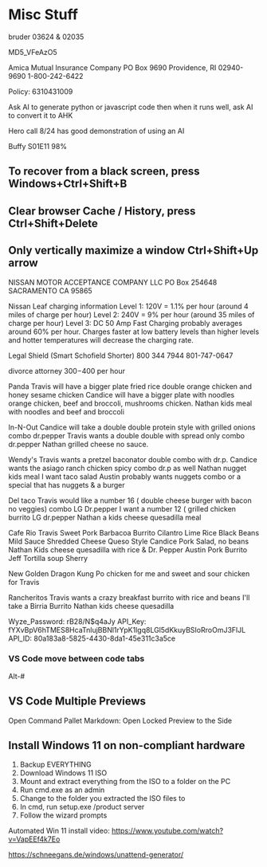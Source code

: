 # Misc Stuff









bruder 03624 & 02035

MD5_VFeAzO5

Amica Mutual Insurance Company
PO Box 9690
Providence, RI 02940-9690
1-800-242-6422

Policy: 6310431009



Ask AI to generate python or javascript code then when it runs well, ask AI to convert it to AHK

Hero call 8/24 has good demonstration of using an AI



Buffy S01E11 98%


## To recover from a black screen, press Windows+Ctrl+Shift+B

## Clear browser Cache / History, press Ctrl+Shift+Delete

## Only vertically maximize a window Ctrl+Shift+Up arrow



NISSAN MOTOR ACCEPTANCE COMPANY LLC
PO Box 254648
SACRAMENTO CA 95865

Nissan Leaf charging information
Level 1: 120V = 1.1% per hour (around 4 miles of charge per hour)
Level 2: 240V = 9% per hour (around 35 miles of charge per hour)
Level 3: DC 50 Amp Fast Charging probably averages around 60% per hour.
  Charges faster at low battery levels than higher levels and hotter temperatures will decrease the charging rate.

Legal Shield (Smart Schofield Shorter)
800 344 7944 801-747-0647

divorce attorney
$300-$400 per hour


Panda
Travis will have a bigger plate fried rice double orange chicken and honey sesame chicken
Candice will have a bigger plate with noodles orange chicken, beef and broccoli, mushrooms chicken.
Nathan kids meal with noodles and beef and broccoli

In-N-Out
Candice will take a double double protein style with grilled onions combo dr.pepper
Travis wants a double double with spread only combo dr.pepper
Nathan grilled cheese no sauce.

Wendy's
Travis wants a pretzel baconator double combo with dr.p.
Candice wants the asiago ranch chicken spicy combo dr.p as well
Nathan nugget kids meal
I want taco salad
Austin probably wants nuggets combo or a special that has nuggets & a burger

Del taco
Travis would like a number 16 ( double cheese burger with bacon no veggies) combo LG Dr.pepper
I want a number 12 ( grilled chicken burrito LG dr.pepper
Nathan a kids cheese quesadilla meal

Cafe Rio
Travis
  Sweet Pork Barbacoa Burrito
  Cilantro Lime Rice
  Black Beans
  Mild Sauce
  Shredded Cheese
  Queso Style
Candice Pork Salad, no beans
Nathan Kids cheese quesadilla with rice & Dr. Pepper
Austin Pork Burrito
Jeff Tortilla soup
Sherry

New Golden Dragon
Kung Po chicken for me and sweet and sour chicken for Travis

Rancheritos
Travis wants a crazy breakfast burrito with rice and beans
I'll take a Birria Burrito
Nathan kids cheese quesadilla



Wyze_Password:  rB28/N$q4aJy
API_Key:        fYXvBpV6hTMES8HcaTnlujBBNl1rYpK1lgq8LGl5dKkuyBSIoRroOmJ3FlJL
API_ID:         80a183a8-5825-4430-8da1-45e311c3a5ce


### VS Code move between code tabs

Alt-#

## VS Code Multiple Previews

Open Command Pallet
Markdown: Open Locked Preview to the Side

## Install Windows 11 on non-compliant hardware

1. Backup EVERYTHING
1. Download Windows 11 ISO
1. Mount and extract everything from the ISO to a folder on the PC
1. Run cmd.exe as an admin
1. Change to the folder you extracted the ISO files to
1. In cmd, run setup.exe /product server
1. Follow the wizard prompts

Automated Win 11 install video: https://www.youtube.com/watch?v=VapEEf4k7Eo

https://schneegans.de/windows/unattend-generator/
